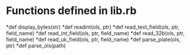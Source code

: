 # Functions defined in lib.rb
*def display_bytes(str)
*def readint(ols, ptr)
*def read_text_field(ols, ptr, field_name)
*def read_int_field(ols, ptr, field_name)
*def read_32b(ols, ptr, field_name)
*def read_uk_field(ols, ptr, field_name)
*def parse_plate(ols, ptr)
*def parse_ols(path)
